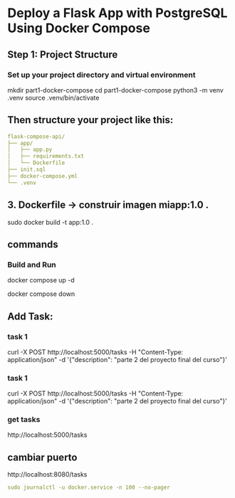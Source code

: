 # Deploy a Flask App with PostgreSQL Using Docker Compose

## Step 1: Project Structure
### Set up your project directory and virtual environment
mkdir part1-docker-compose
cd part1-docker-compose
python3 -m venv .venv
source .venv/bin/activate

## Then structure your project like this:

```yaml
flask-compose-api/
├── app/
│   ├── app.py
│   ├── requirements.txt
│   └── Dockerfile
├── init.sql
├── docker-compose.yml
└── .venv
```

##  3. Dockerfile → construir imagen miapp:1.0 .
sudo docker build -t app:1.0 .

## commands
### Build and Run
docker compose up -d

docker compose down

## Add Task:
### task 1
curl -X POST http://localhost:5000/tasks -H "Content-Type: application/json" -d '{"description": "parte 2 del proyecto final del curso"}'

### task 1
curl -X POST http://localhost:5000/tasks -H "Content-Type: application/json" -d '{"description": "parte 2 del proyecto final del curso"}'

### get tasks
http://localhost:5000/tasks

## cambiar puerto
http://localhost:8080/tasks

```yaml
sudo journalctl -u docker.service -n 100 --no-pager
```



